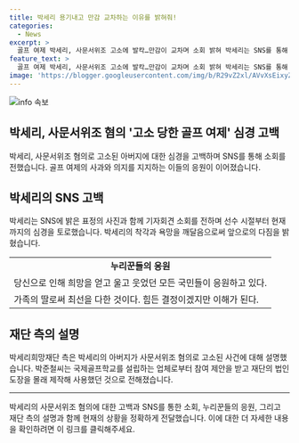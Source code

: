 ```yaml
---
title: 박세리 용기내고 만감 교차하는 이유를 밝혀줘!
categories:
  - News
excerpt: >
  골프 여제 박세리, 사문서위조 고소에 발칵…만감이 교차며 소회 밝혀 박세리는 SNS를 통해 기자회견 후 자신의 심경을 밝히고, 20년 넘도록 기자님과 함께해 온 것들이 스쳐 지나갔다며 토로했다. 누리꾼들은 박세리를 응원하며 힘을 보태고 있다. 이에 대한 박세리의 취지는 교훈을 얻었다며 더이상 변재하지 않겠다는 것이다. 이는 사람들의 호기심과 공감을 자아낼 요소를 담고 있다.
feature_text: >
  골프 여제 박세리, 사문서위조 고소에 발칵…만감이 교차며 소회 밝혀 박세리는 SNS를 통해 기자회견 후 자신의 심경을 밝히고, 20년 넘도록 기자님과 함께해 온 것들이 스쳐 지나갔다며 토로했다. 누리꾼들은 박세리를 응원하며 힘을 보태고 있다. 이에 대한 박세리의 취지는 교훈을 얻었다며 더이상 변재하지 않겠다는 것이다. 이는 사람들의 호기심과 공감을 자아낼 요소를 담고 있다.
image: 'https://blogger.googleusercontent.com/img/b/R29vZ2xl/AVvXsEixyZcFfHzMRdzZMjFBmAUKJYCLCGyLL1o632UiGVXcaFdKo_bkvkuCioo0uUKlGfBVcT3P84aROyZIXSBEx3Aw5nCQ3pTgDom1WDC4m8eifvWiAmWEEVb4x6G_l8C0QH225ldMjyaFvpxGEBGNO37VmDTDMHGhJPq73UglMfDca1-0aw/s1600/blogspot.png'
---
```


<p><img src="https://blogger.googleusercontent.com/img/b/R29vZ2xl/AVvXsEixyZcFfHzMRdzZMjFBmAUKJYCLCGyLL1o632UiGVXcaFdKo_bkvkuCioo0uUKlGfBVcT3P84aROyZIXSBEx3Aw5nCQ3pTgDom1WDC4m8eifvWiAmWEEVb4x6G_l8C0QH225ldMjyaFvpxGEBGNO37VmDTDMHGhJPq73UglMfDca1-0aw/s1600/blogspot.png" alt="info 속보" /></p>

<h2 data-ke-size="size26">박세리, 사문서위조 혐의 '고소 당한 골프 여제' 심경 고백</h2>

<p data-ke-size="size16">박세리, 사문서위조 혐의로 고소된 아버지에 대한 심경을 고백하며 SNS를 통해 소회를 전했습니다. 골프 여제의 사과와 의지를 지지하는 이들의 응원이 이어졌습니다.</p>

<h2 data-ke-size="size26">박세리의 SNS 고백</h2>

<p data-ke-size="size16">박세리는 SNS에 밝은 표정의 사진과 함께 기자회견 소회를 전하며 선수 시절부터 현재까지의 심경을 토로했습니다. 박세리의 착각과 욕망을 깨달음으로써 앞으로의 다짐을 밝혔습니다.</p>

<table>
  <tr>
    <td style="text-align: center; height: 17px;"><b>누리꾼들의 응원</b></td>
  </tr>
  <tr>
    <td>당신으로 인해 희망을 얻고 울고 웃었던 모든 국민들이 응원하고 있다.</td>
  </tr>
  <tr>
    <td>가족의 딸로써 최선을 다한 것이다. 힘든 결정이겠지만 이해가 된다.</td>
  </tr>
</table>

<h2 data-ke-size="size26">재단 측의 설명</h2>

<p data-ke-size="size16">박세리희망재단 측은 박세리의 아버지가 사문서위조 혐의로 고소된 사건에 대해 설명했습니다. 박준철씨는 국제골프학교를 설립하는 업체로부터 참여 제안을 받고 재단의 법인 도장을 몰래 제작해 사용했던 것으로 전해졌습니다.</p>

<hr>

<p data-ke-size="size16">박세리의 사문서위조 혐의에 대한 고백과 SNS를 통한 소회, 누리꾼들의 응원, 그리고 재단 측의 설명과 함께 현재의 상황을 정확하게 전달했습니다. 이에 대한 더 자세한 내용을 확인하려면 이 링크를 클릭해주세요. </p>

